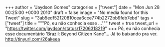 
+++
author = "Jaydson Gomes"
categories = ["tweet"]
date = "Mon Jun 28 00:25:00 +0000 2010"
draft = false
image = "No media found for this Tweet"
slug = "3ab5edf52120810cea6cce774b2272bb9feb7ebd"
tags = ["tweet"]
title = """Pô, eu não conhecia esse ..."""
tweet = true
tweet_url = "https://twitter.com/jaydson/status/17206318219"
+++
Pô, eu não conhecia esse documentário 'Brazil: Beyond Citizen Kane"... Já to baixando pra ver. http://tinyurl.com/26akeea
